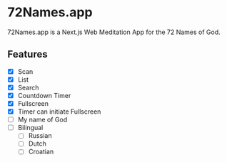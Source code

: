 # 72Names.app

72Names.app is a Next.js Web Meditation App for the 72 Names of God.

## Features
- [x] Scan
- [x] List
- [x] Search
- [x] Countdown Timer
- [x] Fullscreen
- [x] Timer can initiate Fullscreen
- [ ] My name of God
- [ ] Bilingual
  - [ ] Russian
  - [ ] Dutch
  - [ ] Croatian
